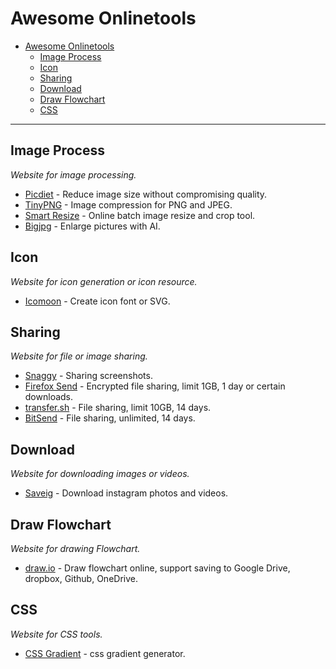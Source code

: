 # Awesome Onlinetools

- [Awesome Onlinetools](#awesome-onlinetools)
    - [Image Process](#image-process)
    - [Icon](#icon)
    - [Sharing](#sharing)
    - [Download](#download)
    - [Draw Flowchart](#draw-flowchart)
    - [CSS](#css)
    
- - -

## Image Process

*Website for image processing.*

* [Picdiet](https://www.picdiet.com) - Reduce image size without compromising quality.
* [TinyPNG](https://tinypng.com/) - Image compression for PNG and JPEG.
* [Smart Resize](https://www.smartresize.com/) - Online batch image resize and crop tool.
* [Bigjpg](http://bigjpg.com) - Enlarge pictures with AI.


## Icon

*Website for icon generation or icon resource.*

* [Icomoon](https://icomoon.io/app/#/select) - Create icon font or SVG.


## Sharing

*Website for file or image sharing.*

* [Snaggy](https://snag.gy/) - Sharing screenshots.
* [Firefox Send](https://send.firefox.com/) - Encrypted file sharing, limit 1GB, 1 day or certain downloads.
* [transfer.sh](https://transfer.sh/) - File sharing, limit 10GB, 14 days.
* [BitSend](https://bitsend.jp/?setLang=en) - File sharing, unlimited, 14 days.


## Download

*Website for downloading images or videos.*

* [Saveig](https://saveig.com/) - Download instagram photos and videos.


## Draw Flowchart

*Website for drawing Flowchart.*

* [draw.io](https://www.draw.io) - Draw flowchart online, support saving to Google Drive, dropbox, Github, OneDrive.


## CSS

*Website for CSS tools.*

* [CSS Gradient](https://cssgradient.io/) - css gradient generator.

